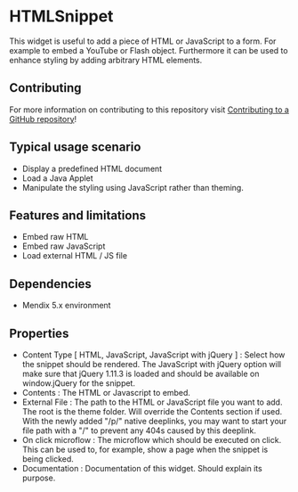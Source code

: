 # HTMLSnippet
This widget is useful to add a piece of HTML or JavaScript to a form. For example to embed a YouTube or Flash object. Furthermore it can be used to enhance styling by adding arbitrary HTML elements. 

## Contributing

For more information on contributing to this repository visit [Contributing to a GitHub repository](https://world.mendix.com/display/howto50/Contributing+to+a+GitHub+repository)!

## Typical usage scenario

* Display a predefined HTML document
* Load a Java Applet
* Manipulate the styling using JavaScript rather than theming.

## Features and limitations

 * Embed raw HTML
 * Embed raw JavaScript
 * Load external HTML / JS file

## Dependencies
* Mendix 5.x environment
 
## Properties
 
* Content Type [ HTML, JavaScript, JavaScript with jQuery ] : 
Select how the snippet should be rendered. The JavaScript with jQuery option will make sure that jQuery 1.11.3 is loaded and should be available on window.jQuery for the snippet.
* Contents : 
The HTML or Javascript to embed.
* External File :
The path to the HTML or JavaScript file you want to add. The root is the theme folder. Will override the Contents section if used. With the newly added "/p/" native deeplinks, you may want to start your file path with a "/" to prevent any 404s caused by this deeplink. 
* On click microflow :
The microflow which should be executed on click. This can be used to, for example, show a page when the snippet is being clicked.
* Documentation : 
Documentation of this widget. Should explain its purpose.
